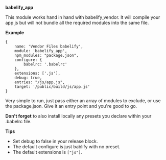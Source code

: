 **babelify_app**

This module works hand in hand with babelify_vendor. It will compile your app js but will not bundle all the required modules into the same file.

**Example**
```
{
    name: 'Vendor Files babelify',
    module: 'babelify_app',
    npm_modules: "package.json",
    configure: {
        babelrc: '.babelrc'
    },
    extensions: ['.js'],
    debug: true,
    entries: "/js/app.js",
    target: '/public/build/js/app.js'
}
```
Very simple to run, just pass either an array of modules to exclude, or use the package.json. Give it an entry point and you're good to go.

**Don't forget** to also install locally any presets you declare within your .babelrc file.

**Tips** 
* Set debug to false in your release block.
* The default configure is just bablify with no preset.
* The default extensions is `["js"]`.
